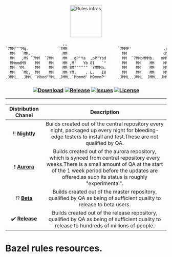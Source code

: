 <!--
 - Copyright (C) AHL  2021
 -
 - This Source Code Form is subject to the terms of the Mozilla Public
 - License, v. 2.0. If a copy of the MPL was not distributed with this
 - file, You can obtain one at http://mozilla.org/MPL/2.0/.
 -
 - See the COPYRIGHT file distributed with this work for additional
 - information regarding copyright ownership.
-->

<!--
*** Thanks for checking out this README. If you have a suggestion that would
*** make this project better, please fork the repo and create a pull request or simply open
*** an issue with the tag "enhancement".
*** Thanks again! Now go rule the techs! :D
-->

<!-- PROJECT SHIELDS -->
<!--
*** I'm using markdown "reference style" links for readability.
*** Reference links are enclosed in brackets [ ] instead of parentheses ( ).
*** See the bottom of this document for the declaration of the reference variables
*** for contributors-url, forks-url, etc. This is an optional, concise syntax you may use.
*** https://www.markdownguide.org/basic-syntax/#reference-style-links

https://raw.githubusercontent.com/doevelopper/rules-infra/master/src/main/resources/images/infra.png
-->

<p align="center">
  <a href="https://tbd.io" target="blank_">
    <img width="100px" src="https://raw.githubusercontent.com/doevelopper/rules-infra/feature/bazel-infra-redesign/src/main/resources/images/infra.png" align="center" alt="Rules infras" />
  </a>
</p>

```txt
                         ,,                                            ,...
`7MM"""Mq.             `7MM                      `7MMF'              .d' ""
  MM   `MM.              MM                        MM                dM`
  MM   ,M9 `7MM  `7MM    MM  .gP"Ya  ,pP"Ybd       MM  `7MMpMMMb.   mMMmm`7Mb,od8 ,6"Yb.
  MMmmdM9    MM    MM    MM ,M'   Yb 8I   `"       MM    MM    MM    MM    MM' "'8)   MM
  MM  YM.    MM    MM    MM 8M"""""" `YMMMa.       MM    MM    MM    MM    MM     ,pm9MM
  MM   `Mb.  MM    MM    MM YM.    , L.   I8       MM    MM    MM    MM    MM    8M   MM
.JMML. .JMM. `Mbod"YML..JMML.`Mbmmd' M9mmmP'     .JMML..JMML  JMML..JMML..JMML.  `Moo9^Yo.
```
<h3 align="center">

[![Download][download-shield]][download-url]
[![Release][release-shield]][release-url]
[![Issues][issues-shield]][issues-url]
[![License][license-shield]][license-url]

</h3>

-----------------------------------------
| Distribution  Chanel | Description |
|:--------------------:|:-------------:|
| :bangbang: [__Nightly__](#www.tbd.acme) | Builds created out of the central repository every night, packaged up every night for bleeding-edge testers to install and test.These are not qualified by QA.                                                                                                      |
| :heavy_exclamation_mark: [__Aurora__](#www.tbd.acme) | Builds created out of the aurora repository, which is synced from central repository every weeks.There is a small amount of QA at the start of the 1 week period before the updates are offered.as such its status is roughly "experimental".  |
| :interrobang: [__Beta__](#www.tbd.acme)  | Builds created out of the master repository, qualified by QA as being of sufficient quality to release to beta users.                                                                         |
| :heavy_check_mark: [__Release__](#www.tbd.acme) | Builds created out of the release repository, qualified by QA as being of sufficient quality to release to hundreds of millions of people.

# Bazel rules resources.






[download-shield]: https://img.shields.io/github/downloads/doevelopper/rules-infra/total?style=for-the-badge&labelColor=4c566a&color=5e81ac&logo=github&logoColor=white
[download-url]: https://github.com/doevelopper/rules-infra/releases/latest
[release-shield]: https://img.shields.io/github/v/release/doevelopper/rules-infra?style=for-the-badge&labelColor=4c566a&color=5e81ac&logo=Battle.net&logoColor=white
[release-url]: https://github.com/doevelopper/rules-infra/releases/latest
[issues-shield]: https://img.shields.io/github/issues/doevelopper/rules-infra?style=for-the-badge&labelColor=4c566a&color=5e81ac&logo=Todoist&logoColor=white
[issues-url]: https://github.com/doevelopper/rules-infra/issues
[license-shield]: https://img.shields.io/github/license/doevelopper/rules-infra?style=for-the-badge&labelColor=4c566a&color=5e81ac&logo=AdGuard&logoColor=white
[license-url]: https://github.com/doevelopper/rules-infra/blob/master/LICENSE
